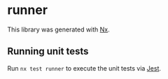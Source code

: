 # runner

This library was generated with [Nx](https://nx.dev).

## Running unit tests

Run `nx test runner` to execute the unit tests via [Jest](https://jestjs.io).
